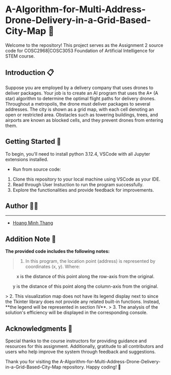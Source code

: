 # A-Algorithm-for-Multi-Address-Drone-Delivery-in-a-Grid-Based-City-Map 🚁
     
Welcome to the repository! This project serves as the Assignment 2 source code 
for COSC2968|COSC3053 Foundation of Artificial Intelligence for STEM course.

## Introduction 📋

Suppose you are employed by a delivery company that uses drones to deliver packages. Your job is to create an AI program that uses the A* (A star) algorithm to determine the optimal flight paths for delivery drones.
Throughout a metropolis, the drone must deliver packages to several addresses. The city is shown as a grid map, with each cell denoting an open or restricted area. Obstacles such as towering buildings, trees, and airports are known as blocked cells, and they prevent drones from entering them. 

## Getting Started 🚀

To begin, you'll need to install python 3.12.4, VSCode with all Jupyter extensions installed.
- Run from source code:
1. Clone this repository to your local machine using VSCode as your IDE.
2. Read through User Instuction to run the program successfully.
3. Explore the functionalities and provide feedback for improvements.

## Author 👨‍💻
___
- [Hoang Minh Thang](https://github.com/ThangHoang54)

## Addition Note 📱
**The provided code includes the following notes:**

> 1. In this program, the location point (address) is represented by coordinates (x, y). Where:
<p style = "text-align: center;">x is the distance of this point along the row-axis from the original.</p>
<p style = "text-align: center;">y is the distance of this point along the column-axis from the original.</p>
> 2. This visualization map does not have its legend display next to since the Tkinter library does not provide any related built-in functions. Instead, **the legend will be represented in section IV**.  
> 3. The analysis of the solution's efficiency will be displayed in the corresponding console.

## Acknowledgments 🙏

Special thanks to the course instructors for providing guidance and resources for this assignment.
Additionally, gratitude to all contributors and users who help improve the system through feedback and suggestions.

Thank you for visiting the A-Algorithm-for-Multi-Address-Drone-Delivery-in-a-Grid-Based-City-Map repository. Happy coding! 🎉
